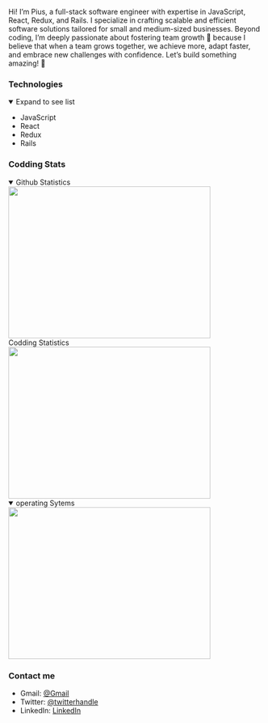 Hi! I’m Pius, a full-stack software engineer with expertise in JavaScript, React, Redux, and Rails. I specialize in crafting scalable and efficient software solutions tailored for small and medium-sized businesses. Beyond coding, I’m deeply passionate about fostering team growth 🌱 because I believe that when a team grows together, we achieve more, adapt faster, and embrace new challenges with confidence. Let’s build something amazing! 🚀 

### Technologies
<details open>
<summary>Expand to see list</summary>
<ul>
  <li>JavaScript</li>
  <li>React</li>
  <li>Redux</li>
  <li>Rails</li>
</ul>
</details>

### Codding Stats
<details open>
  <summary>Github Statistics</summary>
  <a href="https://wakatime.com"><img src="https://github-readme-stats.vercel.app/api?username=ssekpius&count_private=true" width="400" height="300" /></a>
    
  <summary>Codding Statistics</summary>
  <a href="https://wakatime.com"><img src="https://wakatime.com/share/@0f5afda0-c4e0-4fcf-b8d7-43bb6ea76694/918287e9-0da1-4d58-a379-3628492dfe12.png" width="400" height="300" /></a>
</details>

<details open>
<summary>operating Sytems</summary>
  <a href="#"><img src="https://wakatime.com/share/@0f5afda0-c4e0-4fcf-b8d7-43bb6ea76694/c2af4fc0-4e2d-45c0-866d-1f8e3f83109a.png" width="400" height="300" /></a></a>
</details>

### Contact me
- Gmail: [@Gmail](ssekweyamapius@gmail.com)
- Twitter: [@twitterhandle](https://twitter.com/SSEK_PIUS)
- LinkedIn: [LinkedIn](https://www.linkedin.com/in/piusssekweyama/)

<!---
SSEKPIUS/SSEKPIUS is a ✨ special ✨ repository because its `README.md` (this file) appears on your GitHub profile.
You can click the Preview link to take a look at your changes.
--->
